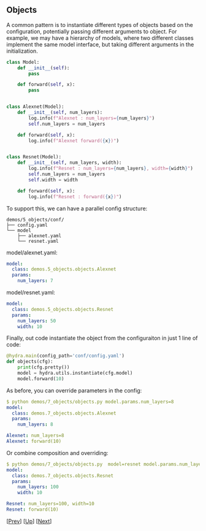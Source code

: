 ## Objects
A common pattern is to instantiate different types of objects based on the configuration, potentially passing different arguments to object.
For example, we may have a hierarchy of models, where two different classes implement the same model interface,
but taking different arguments in the initialization.

```python
class Model:
    def __init__(self):
        pass

    def forward(self, x):
        pass


class Alexnet(Model):
    def __init__(self, num_layers):
        log.info(f"Alexnet : num_layers={num_layers}")
        self.num_layers = num_layers

    def forward(self, x):
        log.info(f"Alexnet forward({x})")


class Resnet(Model):
    def __init__(self, num_layers, width):
        log.info(f"Resnet : num_layers={num_layers}, width={width}")
        self.num_layers = num_layers
        self.width = width

    def forward(self, x):
        log.info(f"Resnet : forward({x})")
```

To support this, we can have a parallel config structure:
```text
demos/5_objects/conf/
├── config.yaml
└── model
    ├── alexnet.yaml
    └── resnet.yaml
```

model/alexnet.yaml:
```yaml
model:
  class: demos.5_objects.objects.Alexnet
  params:
    num_layers: 7
```
model/resnet.yaml:
```yaml
model:
  class: demos.5_objects.objects.Resnet
  params:
    num_layers: 50
    width: 10
```

Finally, out code instantiate the object from the configuraiton in just 1 line of code:
```python
@hydra.main(config_path='conf/config.yaml')
def objects(cfg):
    print(cfg.pretty())
    model = hydra.utils.instantiate(cfg.model)
    model.forward(10)
```

As before, you can override parameters in the config:
```yaml
$ python demos/7_objects/objects.py model.params.num_layers=8
model:
  class: demos.7_objects.objects.Alexnet
  params:
    num_layers: 8

Alexnet: num_layers=8
Alexnet: forward(10)
```

Or combine composition and overriding:
```yaml
$ python demos/7_objects/objects.py  model=resnet model.params.num_layers=100
model:
  class: demos.7_objects.objects.Resnet
  params:
    num_layers: 100
    width: 10

Resnet: num_layers=100, width=10
Resnet: forward(10)
```

[[Prev](../6_sweep/README.md)] [[Up](../README.md)] [[Next](../specializing_config)]
